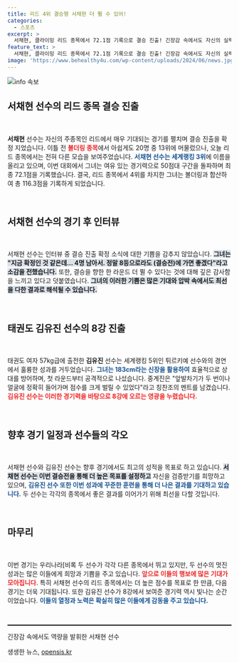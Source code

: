 ```yaml
---
title: 리드 4위 결승행 서채현 더 뛸 수 있어!
categories:
  - 스포츠
excerpt: >
  서채현, 클라이밍 리드 종목에서 72.1점 기록으로 결승 진출! 긴장감 속에서도 자신의 실력을 발휘하며 8위로 마무리. 이어 태권도 김유진도 8강 진출 소식 전해! 클릭해서 자세한 소식 확인해보세요!
feature_text: >
  서채현, 클라이밍 리드 종목에서 72.1점 기록으로 결승 진출! 긴장감 속에서도 자신의 실력을 발휘하며 8위로 마무리. 이어 태권도 김유진도 8강 진출 소식 전해! 클릭해서 자세한 소식 확인해보세요!
image: 'https://www.behealthy4u.com/wp-content/uploads/2024/06/news.jpg'
---
```


<p><img src="https://www.behealthy4u.com/wp-content/uploads/2024/06/news.jpg" alt="info 속보" /></p>

<h2 data-ke-size="size26">서채현 선수의 리드 종목 결승 진출</h2>

<p data-ke-size="size16">&nbsp;</p>

<p><strong>서채현</strong> 선수는 자신의 주종목인 리드에서 매우 기대되는 경기를 펼치며 결승 진출을 확정 지었습니다. 이틀 전 <b><span style="color: #ee2323;">볼더링 종목</span></b>에서 아쉽게도 20명 중 13위에 머물렀으나, 오늘 리드 종목에서는 전혀 다른 모습을 보여주었습니다. <b><span style="color: #1a5490;">서채현 선수는 세계랭킹 3위</span></b>에 이름을 올리고 있으며, 이번 대회에서 그녀는 여유 있는 경기력으로 50점대 구간을 돌파하며 최종 72.1점을 기록했습니다. 결국, 리드 종목에서 4위를 차지한 그녀는 볼더링과 합산하여 총 116.3점을 기록하게 되었습니다.</p>

<p data-ke-size="size16">&nbsp;</p>

<h2 data-ke-size="size26">서채현 선수의 경기 후 인터뷰</h2>

<p data-ke-size="size16">&nbsp;</p>

<p>서채현 선수는 인터뷰 중 결승 진출 확정 소식에 대한 기쁨을 감추지 않았습니다. <b><span style="background-color: #21538527;">그녀는 "지금 확정인 것 같은데… 4명 남아서. 정말 8등으로라도 (결승전)에 가면 좋겠다"라고 소감을 전했습니다.</span></b> 또한, 결승을 향한 한 라운드 더 뛸 수 있다는 것에 대해 깊은 감사함을 느끼고 있다고 덧붙였습니다. <b><span style="background-color: #21538527;">그녀의 이러한 기쁨은 많은 기대와 압박 속에서도 최선을 다한 결과로 해석될 수 있습니다.</span></b></p>

<p data-ke-size="size16">&nbsp;</p>

<h2 data-ke-size="size26">태권도 김유진 선수의 8강 진출</h2>

<p data-ke-size="size16">&nbsp;</p>

<p>태권도 여자 57kg급에 출전한 <strong>김유진</strong> 선수는 세계랭킹 5위인 튀르키예 선수와의 경연에서 훌륭한 성과를 거두었습니다. <b><span style="color: #1a5490;">그녀는 183cm라는 신장을 활용하여</span></b> 효율적으로 상대를 방어하며, 첫 라운드부터 공격적으로 나섰습니다. 중계진은 "앞발차기가 두 번이나 얼굴에 정확히 들어가며 점수를 크게 벌릴 수 있었다"라고 칭찬조의 멘트를 남겼습니다. <b><span style="color: #ee2323;">김유진 선수는 이러한 경기력을 바탕으로 8강에 오르는 영광을 누렸습니다.</span></b></p>

<p data-ke-size="size16">&nbsp;</p>

<h2 data-ke-size="size26">향후 경기 일정과 선수들의 각오</h2>

<p data-ke-size="size16">&nbsp;</p>

<p>서채현 선수와 김유진 선수는 향후 경기에서도 최고의 성적을 목표로 하고 있습니다. <b><span style="background-color: #21538527;">서채현 선수는 이번 결승전을 통해 더 높은 목표를 설정하고</span></b> 자신을 검증받기를 희망하고 있으며, <b><span style="color: #1a5490;">김유진 선수 또한 이번 성과에 꾸준한 훈련을 통해 더 나은 결과를 기대하고 있습니다.</span></b> 두 선수는 각각의 종목에서 좋은 결과를 이어가기 위해 최선을 다할 것입니다.</p>

<p data-ke-size="size16">&nbsp;</p>

<h2 data-ke-size="size26">마무리</h2>

<p data-ke-size="size16">&nbsp;</p>

<p>이번 경기는 우리나라[비록 두 선수가 각각 다른 종목에서 뛰고 있지만, 두 선수의 멋진 성과는 많은 이들에게 희망과 기쁨을 주고 있습니다. <b><span style="color: #ee2323;">앞으로 이들의 행보에 많은 기대가 모아집니다.</span></b> 특히 서채현 선수의 리드 종목에서는 더 높은 점수를 목표로 한 만큼, 다음 경기는 더욱 기대됩니다. 또한 김유진 선수가 8강에서 보여준 경기력 역시 빛나는 순간이었습니다. <b><span style="color: #1a5490;">이들의 열정과 노력은 확실히 많은 이들에게 감동을 주고 있습니다.</span></b></p>

<p data-ke-size="size16">&nbsp;</p>

<hr style="height: 2px; background-color: #000; border: none;" />

<p data-ke-size="size16>&nbsp;</p>

<ul>
  <li>서채현, 리드 종목 결승 진출</li>
  <li>김유진, 태권도 8강 진출</li>
  <li>두 선수의 기대와 각오</li>
</ul>

<p style="text-align: center; height: 17px;">긴장감 속에서도 역량을 발휘한 서채현 선수</p>
생생한 뉴스, <a href="https://opensis.kr" rel="dofollow">opensis.kr</a>


